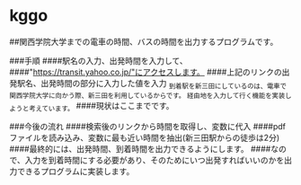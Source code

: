 # kggo

##関西学院大学までの電車の時間、バスの時間を出力するプログラムです。

###手順
####駅名の入力、出発時間を入力して、
####"https://transit.yahoo.co.jp/"にアクセスします。
####上記のリンクの出発駅名、出発時間の部分に入力した値を入力
<sub>到着駅を新三田にしているのは、電車で関西学院大学に向かう際、新三田を利用しているからです。
経由地を入力して行く機能を実装しようと考えています。</sub>
####現状はここまでです。

###今後の流れ
####検索後のリンクから時間を取得し、変数に代入
####pdfファイルを読み込み、変数に最も近い時間を抽出(新三田駅からの徒歩は2分)
####最終的には、出発時間、到着時間を出力できるようにします。
####なので、入力を到着時間にする必要があり、そのためにいつ出発すればいいのかを出力できるプログラムに実装します。
